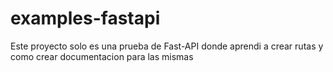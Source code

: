# examples-fastapi

Este proyecto solo es una prueba de Fast-API donde aprendi a crear rutas y como crear documentacion para las mismas
